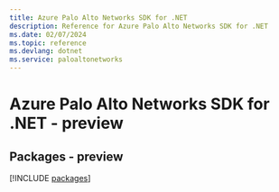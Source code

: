 ```yaml
---
title: Azure Palo Alto Networks SDK for .NET
description: Reference for Azure Palo Alto Networks SDK for .NET
ms.date: 02/07/2024
ms.topic: reference
ms.devlang: dotnet
ms.service: paloaltonetworks
---
```

# Azure Palo Alto Networks SDK for .NET - preview
## Packages - preview
[!INCLUDE [packages](palo-alto-networks-index.md)]